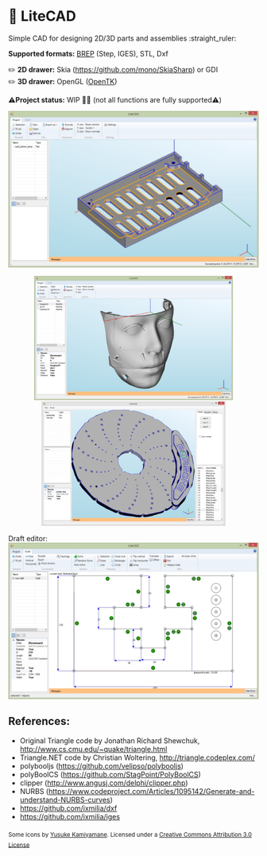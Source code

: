 # :triangular_ruler: LiteCAD

<p>
Simple CAD for designing 2D/3D parts and assemblies  :straight_ruler:
</p><p>

**Supported formats:** <a href="https://en.wikipedia.org/wiki/Boundary_representation">BREP</a> (Step, IGES), STL, Dxf

</p>

:pencil2: **2D drawer:** Skia (https://github.com/mono/SkiaSharp) or GDI<br/>
:pencil2: **3D drawer:** OpenGL (<a href="https://github.com/opentk/opentk">OpenTK</a>)

:warning:**Project status:** WIP  :construction::construction_worker: (not all functions are fully supported:warning:)

<img src="imgs/2.jpg"/>
<p align="center">
<img height="250" src="imgs/3.jpg"/>
<img height="250" src="imgs/1.jpg"/>

  
</p>
Draft editor:

<img  src="imgs/4.jpg"/>



## References:
* Original Triangle code by Jonathan Richard Shewchuk, http://www.cs.cmu.edu/~quake/triangle.html
* Triangle.NET code by Christian Woltering, http://triangle.codeplex.com/
* polybooljs (https://github.com/velipso/polybooljs)
* polyBoolCS (https://github.com/StagPoint/PolyBoolCS)
* clipper (http://www.angusj.com/delphi/clipper.php)
* NURBS (https://www.codeproject.com/Articles/1095142/Generate-and-understand-NURBS-curves)
* https://github.com/ixmilia/dxf
* https://github.com/ixmilia/iges

<sub>Some icons by [Yusuke Kamiyamane](http://p.yusukekamiyamane.com/). Licensed under a [Creative Commons Attribution 3.0 License](http://creativecommons.org/licenses/by/3.0/)</sub>

